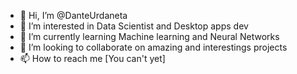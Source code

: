 - 👋 Hi, I’m @DanteUrdaneta
- 👀 I’m interested in Data Scientist and Desktop apps dev
- 🌱 I’m currently learning Machine learning and Neural Networks
- 💞️ I’m looking to collaborate on amazing and interestings projects
- 📫 How to reach me [You can't yet]

<!---
DanteUrdaneta/DanteUrdaneta is a ✨ special ✨ repository because its `README.md` (this file) appears on your GitHub profile.
You can click the Preview link to take a look at your changes.
--->
